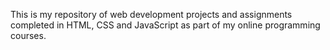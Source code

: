 This is my repository of web development projects and assignments completed in HTML, CSS and JavaScript as part of my online programming courses.
